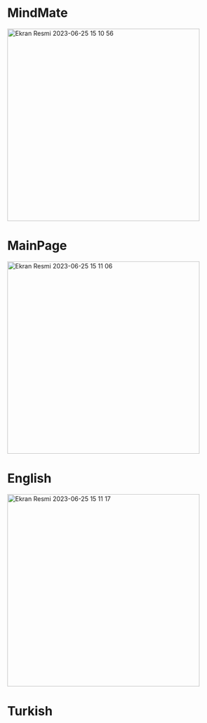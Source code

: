 # MindMate
<img width="438" alt="Ekran Resmi 2023-06-25 15 10 56" src="https://github.com/muratkucuk099/MindMate/assets/74858113/b221fc41-32c3-4d26-b955-3545356b389a">

# MainPage
<img width="438" alt="Ekran Resmi 2023-06-25 15 11 06" src="https://github.com/muratkucuk099/MindMate/assets/74858113/786e47ca-9db7-42fd-8cf3-9b0bdbf28408">

# English
<img width="438" alt="Ekran Resmi 2023-06-25 15 11 17" src="https://github.com/muratkucuk099/MindMate/assets/74858113/74e93e10-cf44-4905-a15e-e3f4708b018c">

# Turkish

